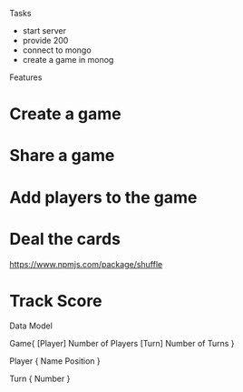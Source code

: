 Tasks
- start server
- provide 200
- connect to mongo
- create a game in monog



Features
# Create a game


# Share a game


# Add players to the game


# Deal the cards
https://www.npmjs.com/package/shuffle

# Track Score


Data Model

Game{
	[Player]
	Number of Players
	[Turn]
	Number of Turns
}

Player {
	Name
	Position
}

Turn {
	Number
}